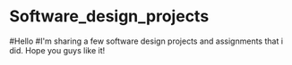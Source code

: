 # Software_design_projects
#Hello
#I'm sharing a few software design projects and assignments that i did. Hope you guys like it!  
